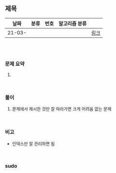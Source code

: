## 제목

| 날짜   | 분류 | 번호 | 알고리즘 분류 |                                          |
| ------ | ---- | ---- | ------------- | ---------------------------------------- |
| 21-03- |     |      |               | [링크](https://www.acmicpc.net/problem/) |


<br/><br/>

### 문제 요약 

1. 


<br/>

### 풀이

1. 문제에서 제시한 것만 잘 따라가면 크게 어려움 없는 문제


<br/>

### 비고

- 인덱스만 잘 관리하면 됨


<br/>

### sudo

```java

```